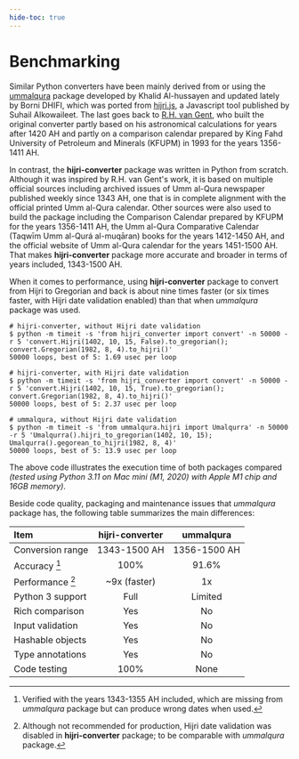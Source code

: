 ```yaml
---
hide-toc: true
---
```


# Benchmarking

Similar Python converters have been mainly derived from or using the [ummalqura]
package developed by Khalid Al-hussayen and updated lately by Borni DHIFI, which
was ported from [hijri.js], a Javascript tool published by Suhail Alkowaileet.
The last goes back to [R.H. van Gent], who built the original converter partly
based on his astronomical calculations for years after 1420 AH and partly on a
comparison calendar prepared by King Fahd University of Petroleum and Minerals
(KFUPM) in 1993 for the years 1356-1411 AH.

In contrast, the **hijri-converter** package was written in Python from scratch.
Although it was inspired by R.H. van Gent's work, it is based on multiple
official sources including archived issues of Umm al-Qura newspaper published
weekly since 1343 AH, one that is in complete alignment with the official
printed Umm al-Qura calendar. Other sources were also used to build the package
including the Comparison Calendar prepared by KFUPM for the years 1356-1411 AH,
the Umm al-Qura Comparative Calendar (Taqwīm Umm al-Qurá al-muqāran) books for
the years 1412-1450 AH, and the official website of Umm al-Qura calendar for the
years 1451-1500 AH. That makes **hijri-converter** package more accurate and
broader in terms of years included, 1343-1500 AH.

When it comes to performance, using **hijri-converter** package to convert from
Hijri to Gregorian and back is about nine times faster (or six times faster,
with Hijri date validation enabled) than that when _ummalqura_ package was used.

```shell
# hijri-converter, without Hijri date validation
$ python -m timeit -s 'from hijri_converter import convert' -n 50000 -r 5 'convert.Hijri(1402, 10, 15, False).to_gregorian(); convert.Gregorian(1982, 8, 4).to_hijri()'
50000 loops, best of 5: 1.69 usec per loop

# hijri-converter, with Hijri date validation
$ python -m timeit -s 'from hijri_converter import convert' -n 50000 -r 5 'convert.Hijri(1402, 10, 15, True).to_gregorian(); convert.Gregorian(1982, 8, 4).to_hijri()'
50000 loops, best of 5: 2.37 usec per loop

# ummalqura, without Hijri date validation
$ python -m timeit -s 'from ummalqura.hijri import Umalqurra' -n 50000 -r 5 'Umalqurra().hijri_to_gregorian(1402, 10, 15); Umalqurra().gegorean_to_hijri(1982, 8, 4)'
50000 loops, best of 5: 13.9 usec per loop
```

The above code illustrates the execution time of both packages compared _(tested
using Python 3.11 on Mac mini (M1, 2020) with Apple M1 chip and 16GB memory)_.

Beside code quality, packaging and maintenance issues that _ummalqura_ package
has, the following table summarizes the main differences:

| Item             | hijri-converter |  ummalqura   |
| :--------------- | :-------------: | :----------: |
| Conversion range |  1343-1500 AH   | 1356-1500 AH |
| Accuracy [^a]    |      100%       |    91.6%     |
| Performance [^p] |  ~9x (faster)   |      1x      |
| Python 3 support |      Full       |   Limited    |
| Rich comparison  |       Yes       |      No      |
| Input validation |       Yes       |      No      |
| Hashable objects |       Yes       |      No      |
| Type annotations |       Yes       |      No      |
| Code testing     |      100%       |     None     |

<!-- prettier-ignore -->
[^a]: Verified with the years 1343-1355 AH included, which are missing from
_ummalqura_ package but can produce wrong dates when used.

<!-- prettier-ignore -->
[^p]: Although not recommended for production, Hijri date validation was
disabled in **hijri-converter** package; to be comparable with _ummalqura_
package.

[ummalqura]: https://pypi.org/project/ummalqura/
[hijri.js]: https://github.com/xsoh/Hijri.js
[r.h. van gent]: http://www.staff.science.uu.nl/~gent0113/islam/ummalqura.htm
